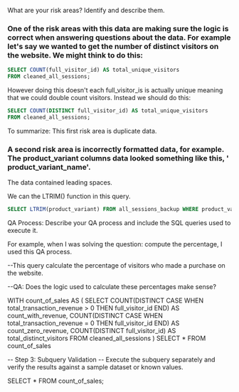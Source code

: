 What are your risk areas? Identify and describe them.

### One of the risk areas with this data are making sure the logic is correct when answering questions about the data. For example let's say we wanted to get the number of distinct visitors on the website. We might think to do this:

```sql
SELECT COUNT(full_visitor_id) AS total_unique_visitors
FROM cleaned_all_sessions;
```

However doing this doesn't each full_visitor_is is actually unique meaning that we could double count visitors.
Instead we should do this:

```sql
SELECT COUNT(DISTINCT full_visitor_id) AS total_unique_visitors
FROM cleaned_all_sessions;
```
To summarize: This first risk area is duplicate data.

### A second risk area is incorrectly formatted data, for example. The product_variant columns data looked something like this, '    product_variant_name'.
The data contained leading spaces.

We can the LTRIM() function in this query.

``` sql
SELECT LTRIM(product_variant) FROM all_sessions_backup WHERE product_variant != '(not set)'
```


QA Process:
Describe your QA process and include the SQL queries used to execute it.

For example, when I was solving the question: compute the percentage, I used this QA process.

--This query calculate the percentage of visitors who made a purchase on the website.

--QA: Does the logic used to calculate these percentages make sense?

WITH count_of_sales AS (
SELECT
  COUNT(DISTINCT CASE WHEN total_transaction_revenue > 0 THEN full_visitor_id END) AS count_with_revenue,
  COUNT(DISTINCT CASE WHEN total_transaction_revenue = 0 THEN full_visitor_id END) AS count_zero_revenue,
  COUNT(DISTINCT full_visitor_id) AS total_distinct_visitors
FROM cleaned_all_sessions
)
SELECT * FROM count_of_sales

-- Step 3: Subquery Validation
-- Execute the subquery separately and verify the results against a sample dataset or known values.

SELECT *
FROM count_of_sales;
